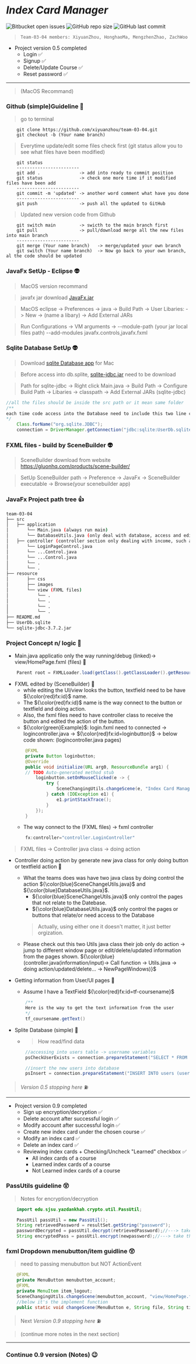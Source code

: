 # ***Index Card Manager***
![Bitbucket open issues](https://img.shields.io/bitbucket/issues/xiyuanzhou/fullstack_selflearning) ![GitHub repo size](https://img.shields.io/github/repo-size/xiyuanzhou/fullstack_selflearning) ![GitHub last commit](https://img.shields.io/github/last-commit/xiyuanzhou/fullstack_selflearning)
> `Team-03-04 members: XiyuanZhou, HonghaoMa, MengzhenZhao, ZachWoo`
 
- Project version 0.5 completed
    - Login ✅
    - Signup ✅
    - Delete/Update Course ✅
    - Reset password ✅
***
> (MacOS Recommand)

### __Github (simple)Guideline__ 🐒
> go to terminal
```git
    git clone https://github.com/xiyuanzhou/team-03-04.git
    git checkout -b (Your name branch)
```
> Everytime update/edit some files check first
> (git status allow you to see what files have been modified)
```git
    git status
    ------------------------
    git add .               -> add into ready to commit position
    git status              -> check one more time if it modified files have been add
    ------------------------
    git commit -m 'updated' -> another word comment what have you done
    ------------------------
    git push                -> push all the updated to GitHub
``` 
> Updated new version code from Github
```git
    git switch main         -> swicth to the main branch first
    git pull                -> pull/download merge all the new files into main branch 
    ------------------------
    git merge (Your name branch)   -> merge/updated your own branch
    git switch (Your name branch)  -> Now go back to your own branch, al the code should be updated
```
### __JavaFx SetUp - Eclipse__ 👽
> MacOS version recommand

> javafx jar download [JavaFx.jar](https://gluonhq.com/products/javafx/)

> MacOS eclipse -> Preferences -> java -> Build Path -> User Libaries: -> New -> (name a libary) -> Add External JARs

> Run Configurations -> VM arguments -> --module-path (your jar local files path) --add-modules javafx.controls,javafx.fxml

### __Sqlite Database SetUp__ 👽
> Download [sqlite Database app](https://sqlitebrowser.org/) for Mac

> Before access into db.splite, [sqlite-jdbc.jar](https://mvnrepository.com/artifact/org.xerial/sqlite-jdbc) need to be download

> Path for sqlite-jdbc -> Right click Main.java -> Build Path -> Configure Build Path -> Libaries -> classpath -> Add External JARs (sqlite-jdbc)
```java
//all the files should be inside the src path or it mean same folder
/**
each time code access into the Database need to include this two line code
*/
    Class.forName("org.sqlite.JDBC");
    connection = DriverManager.getConnection("jdbc:sqlite:UserDb.sqlite");
```
### __FXML files - build by SceneBuilder__ 👽
> SceneBuilder download from website https://gluonhq.com/products/scene-builder/

> SetUp SceneBuilder path -> Preference -> JavaFx -> SceneBuilder executable -> Browse(your scenebuilder app)

### __JavaFx Project path tree__ 👍
```bash
team-03-04
├── src
│   ├── application
│       └── Main.java (always run main)
│       └── DatabaseUtils.java (only deal with database, access and edited)
│   ├── controller (controller section only dealing with income, such as button, textfield,etc...)
│       └── LoginPageControl.java
│       └── ...Control.java
│       └── ...Control.java
│       └── .
│       └── .
├── resource
│       ├── css
│       ├── images
│       └── view (FXML files)
│           └── .
│           └── .
│           └── .
│           └── .
├── README.md
├── UserDb.sqlite
└── sqlite-jdbc-3.7.2.jar
```
### __Project Concept n/ logic__ 🌈 
* Main.java applicatio only the way running/debug (linked)-> view/HomePage.fxml (files) 🔴 
```java
    Parent root = FXMLLoader.load(getClass().getClassLoader().getResource("view/HomePage.fxml"));
``` 
* FXML edited by (SceneBuilder) 🔴 
    - while editing the UI/view looks the button, textfield need to be have ${\color{red}fx:id}$ name. 
    - The ${\color{red}fx:id}$ name is the way connect to the button or textfield and doing action.
    - Also, the fxml files need to have controller class to receive the button and edited the action of the button.
    - ${\color{green}Example}$: login.fxml need to connected -> logincontroller.java -> ${\color{red}fx:id=loginbutton}$ -> below code shown: (logincontroller.java pages)
    ```java
        @FXML
        private Button loginbutton;
        @Override
	    public void initialize(URL arg0, ResourceBundle arg1) {
		// TODO Auto-generated method stub
    	    loginbutton.setOnMouseClicked(e -> {
			    try {
				    SceneChangingUtils.changeScene(e, "Index Card Manager", "view/logincontroller.fxml");
			    } catch (IOException e1) {
				    e1.printStackTrace();
			    }
		    });
        }
    ```
    - The way connect to the (FXML files) -> fxml controller
    ```java
        fx:controller="controller.LoginController"
    ```
> FXML files -> Controller java class -> doing action

* Controller doing action by generate new java class for only doing button or textfield action 🔴 
    - What the teams does was have two java class by doing control the action ${\color{blue}SceneChangeUtils.java}$ and ${\color{blue}DatabaseUtils.java}$.
        - ${\color{blue}SceneChangeUtils.java}$ only control the pages that not relate to the Datebase.
        - ${\color{blue}DatabaseUtils.java}$ only control the pages or buttons that relate/or need access to the Database
        > Actually, using either one it doesn't matter, it just better orgization.
    - Please check out this two Utils java class their job only do action -> jump to different window page or edit/delete/updated information from the pages shown. ${\color{blue}(controller.java(information/input)-> Call function -> Utils.java -> doing action/updated/delete... -> NewPageWindows)}$

* Getting information from User/UI pages 🔴 
    - Assume I have a TextField ${\color{red}fx:id=tf-coursename}$
    ```java
        /**
        Here is the way to get the text information from the user
        */
        tf_coursename.getText()
    ```
* Splite Database (simple) 🔴 
    - > How read/find data
    ```java
        //accessing into users table -> username variables 
        psCheckUserExists = connection.prepareStatement("SELECT * FROM users WHERE username = ?");

        //insert the new users into database
        psInsert = connection.prepareStatement("INSERT INTO users (username, password, email) VALUES (?,?,?)");
    ```
>*Version 0.5 stopping here* ⛽
***
- Project version 0.9 completed
    - Sign up encryption/decryption ✅
    - Delete account after successful login ✅
    - Modify account after successful login ✅
    - Create new index card under the chosen course ✅
    - Modify an index card ✅
    - Delete an index card ✅
    - Reviewing index cards + Checking/Uncheck "Learned" checkbox ✅
        - All index cards of a course 
        - Learned index cards of a course
        - Not Learned index cards of a course
### __PassUtils guideline__ 😵
> Notes for encryption/decryption
```java
    import edu.sjsu.yazdankhah.crypto.util.PassUtil;

    PassUtil passUtil = new PassUtil();
    String retrievedPassword = resultSet.getString("password");
	passwordDecrypted = passUtil.decrypt(retrievedPassword);//---> take the hash crypted convert into normal string
    String encryptedPass = passUtil.encrypt(newpassword);//---> take the normal string convert into hash
```
### __fxml Dropdown menubutton/item guidline__ 😲
> need to passing menubutton but NOT ActionEvent 
```java
    @FXML
    private MenuButton menubutton_account;
    @FXML
    private MenuItem item_logout;
    SceneChangingUtils.changeScene(menubutton_account, "view/HomePage.fxml", "Index Manager card");
    //below it's the implement function
    public static void changeScene(MenuButton e, String file, String title) throws IOException{}
```
> Next
>*Version 0.9 stopping here* ⛽

> (continue more notes in the next section)
***
### __Continue 0.9 version (Notes)__ 😉



